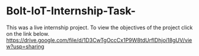 # Bolt-IoT-Internship-Task-
This was a live internship project.
To view the objectives of the project click on the link below.
https://drive.google.com/file/d/1D3CwTgOccCx1P9W8tdUrfIDhjoi18gUV/view?usp=sharing
